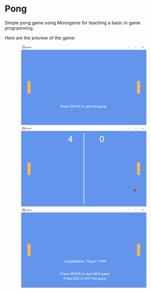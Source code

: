 # Pong
Simple pong game using Monogame for teaching a basic in game programming.

Here are the preview of the game:
<div style="text-align: center;">
<img src="/Game1/screenshot/ss-start.png" width="400" ><br/>
<img src="/Game1/screenshot/ss-ingame.png" width="400"><br/>
<img src="/Game1/screenshot/ss-end.png" width="400"><br/>
</div>



